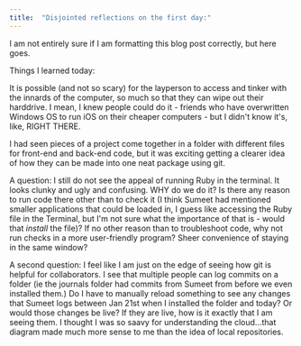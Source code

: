 ```yaml
---
title:  "Disjointed reflections on the first day:"
---
```


I am not entirely sure if I am formatting this blog post correctly, but here goes.

Things I learned today:

It is possible (and not so scary) for the layperson to access and tinker with the innards of the computer, so much so that they can wipe out their harddrive. I mean, I knew people could do it - friends who have overwritten Windows OS to run iOS on their cheaper computers - but I didn't know it's, like, RIGHT THERE.

I had seen pieces of a project come together in a folder with different files for front-end and back-end code, but it was exciting getting a clearer idea of how they can be made into one neat package using git. 

A question: I still do not see the appeal of running Ruby in the terminal. It looks clunky and ugly and confusing. WHY do we do it? Is there any reason to run code there other than to check it (I think Sumeet had mentioned smaller applications that could be loaded in, I guess like accessing the Ruby file in the Terminal, but I'm not sure what the importance of that is - would that *install* the file)? If no other reason than to troubleshoot code, why not run checks in a more user-friendly program? Sheer convenience of staying in the same window?

A second question: I feel like I am just on the edge of seeing how git is helpful for collaborators. I see that multiple people can log commits on a folder (ie the journals folder had commits from Sumeet from before we even installed them.) Do I have to manually reload something to see any changes that Sumeet logs between Jan 21st when I installed the folder and today? Or would those changes be live? If they are live, how is it exactly that I am seeing them. I thought I was so saavy for understanding the cloud...that diagram made much more sense to me than the idea of local repositories.